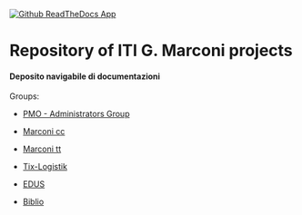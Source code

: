 [![Github ReadTheDocs App](https://img.shields.io/badge/WebApp-on-green.svg)](https://github.com/marconivr/docs/commits/master)


# Repository of ITI G. Marconi projects


#### Deposito navigabile di documentazioni

Groups:

+ [PMO - Administrators Group](https://github.com/marconivr/docs/tree/master/docs/PMO)

+ [Marconi cc](https://github.com/marconivr/docs/tree/master/docs/marconi_cc)

+ [Marconi tt](https://github.com/marconivr/docs/tree/master/docs/marconi_tt)

+ [Tix-Logistik](https://github.com/marconivr/docs/tree/master/docs/TXLogistik)

+ [EDUS](https://github.com/marconivr/docs/tree/master/docs/EDUS)

+ [Biblio](https://github.com/marconivr/docs/tree/master/docs/biblio)

